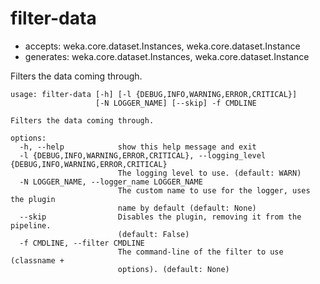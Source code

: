 # filter-data

* accepts: weka.core.dataset.Instances, weka.core.dataset.Instance
* generates: weka.core.dataset.Instances, weka.core.dataset.Instance

Filters the data coming through.

```
usage: filter-data [-h] [-l {DEBUG,INFO,WARNING,ERROR,CRITICAL}]
                   [-N LOGGER_NAME] [--skip] -f CMDLINE

Filters the data coming through.

options:
  -h, --help            show this help message and exit
  -l {DEBUG,INFO,WARNING,ERROR,CRITICAL}, --logging_level {DEBUG,INFO,WARNING,ERROR,CRITICAL}
                        The logging level to use. (default: WARN)
  -N LOGGER_NAME, --logger_name LOGGER_NAME
                        The custom name to use for the logger, uses the plugin
                        name by default (default: None)
  --skip                Disables the plugin, removing it from the pipeline.
                        (default: False)
  -f CMDLINE, --filter CMDLINE
                        The command-line of the filter to use (classname +
                        options). (default: None)
```

